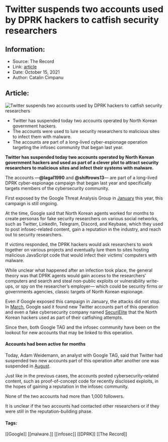 # Twitter suspends two accounts used by DPRK hackers to catfish security researchers
### 

## Information:
+ Source: The Record
+ Link: [article](https://therecord.media/twitter-suspends-two-accounts-used-by-dprk-hackers-to-catfish-security-researchers/)
+ Date: October 15, 2021
+ Author: Catalin Cimpanu


## Article:
![Twitter suspends two accounts used by DPRK hackers to catfish security researchers](https://therecord.media/wp-content/uploads/2021/10/DPRK-Twitter.png)

* Twitter has suspended today two accounts operated by North Korean government hackers.
* The accounts were used to lure security researchers to malicious sites to infect them with malware.
* The accounts are part of a long-lived cyber-espionage operation targeting the infosec community that began last year.


**Twitter has suspended today two accounts operated by North Korean government hackers and used as part of a clever plot to attract security researchers to malicious sites and infect their systems with malware.**


The accounts —**@lagal1990** and **@shiftrows13**— are part of a long-lived DPRK cyber-espionage campaign that began last year and specifically targets members of the cybersecurity community.


First exposed by the Google Threat Analysis Group in [January](https://blog.google/threat-analysis-group/new-campaign-targeting-security-researchers/) this year, this campaign is still ongoing.


At the time, Google said that North Korean agents worked for months to create personas for fake security researchers on various social networks, such as Twitter, LinkedIn, Telegram, Discord, and Keybase, which they used to post infosec-related content, gain a reputation in the industry, and reach out to security researchers.


If victims responded, the DPRK hackers would ask researchers to work together on various projects and eventually lure them to sites hosting malicious JavaScript code that would infect their victims’ computers with malware.


While unclear what happened after an infection took place, the general theory was that DPRK agents would gain access to the researchers’ computers and search and steal non-public exploits or vulnerability write-ups, or spy on the researcher’s employer— which could be security firms or governments agencies, classic targets of North Korean espionage.


Even if Google exposed this campaign in January, the attacks did not stop. In [March](https://blog.google/threat-analysis-group/update-campaign-targeting-security-researchers/), Google said it found new Twitter accounts part of this operation and even a fake cybersecurity company named [SecuriElite](https://therecord.media/google-north-korean-hackers-are-still-targeting-security-researchers/) that the North Korean hackers used as part of their catfishing attempts.


Since then, both Google TAG and the infosec community have been on the lookout for new accounts that may be linked to this operation.


#### Accounts had been active for months


Today, Adam Weidemann, an analyst with Google TAG, said that Twitter had suspended two new accounts part of this operation after another one was suspended in [August](https://twitter.com/digivector/status/1449036246446010369).





Just like in the previous cases, the accounts posted cybersecurity-related content, such as proof-of-concept code for recently disclosed exploits, in the hopes of gaining a reputation in the infosec community.


None of the two accounts had more than 1,000 followers.


It is unclear if the two accounts had contacted other researchers or if they were still in the reputation-building phase.





#### Tags:
[[Google]] [[malware.]] [[infosec]] [[DPRK]] [[The Record]]
